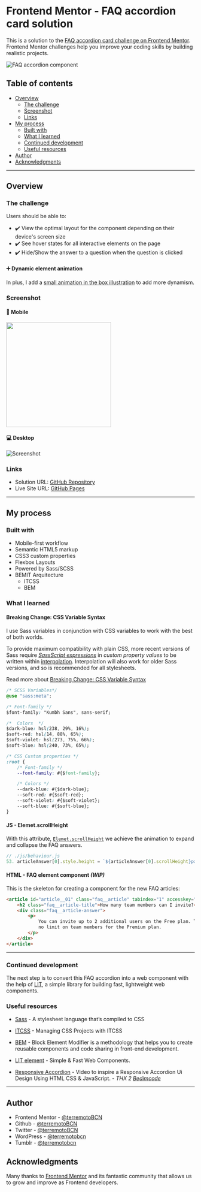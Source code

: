 # Frontend Mentor - FAQ accordion card solution

This is a solution to the [FAQ accordion card challenge on Frontend Mentor](https://www.frontendmentor.io/challenges/faq-accordion-card-XlyjD0Oam). Frontend Mentor challenges help you improve your coding skills by building realistic projects.

![FAQ accordion component](./screenshots/01%20Screenshot%202022-04-05%20-%20Frontend%20Mentor%20FAQ%20Accordion%20Card.png)

## Table of contents

-   [Overview](#overview)
    -   [The challenge](#the-challenge)
    -   [Screenshot](#screenshot)
    -   [Links](#links)
-   [My process](#my-process)
    -   [Built with](#built-with)
    -   [What I learned](#what-i-learned)
    -   [Continued development](#continued-development)
    -   [Useful resources](#useful-resources)
-   [Author](#author)
-   [Acknowledgments](#acknowledgments)

---

## Overview

### The challenge

Users should be able to:

-   ✔️ View the optimal layout for the component depending on their device's screen size
-   ✔️ See hover states for all interactive elements on the page
-   ✔️ Hide/Show the answer to a question when the question is clicked

#### ➕ Dynamic element animation

In plus, I add a [small animation in the box illustration](https://terremotobcn.github.io/faq-accordion-card-main/) to add more dynamism.

### Screenshot

#### 📱 Mobile

<img width="280" src="./screenshots/02 Screenshot 2022-04-05 - Frontend Mentor FAQ Accordion Card.png"/>

#### 💻 Desktop

![Screenshot](./screenshots/03%20Screenshot%202022-04-05%20-%20Frontend%20Mentor%20FAQ%20Accordion%20Card.png)

### Links

-   Solution URL: [GitHub Repository](https://github.com/terremotoBCN/faq-accordion-card-main)
-   Live Site URL: [GitHub Pages](https://terremotobcn.github.io/faq-accordion-card-main/)

---

## My process

### Built with

-   Mobile-first workflow
-   Semantic HTML5 markup
-   CSS3 custom properties
-   Flexbox Layouts
-   Powered by Sass/SCSS
-   BEMIT Arquitecture
    -   ITCSS
    -   BEM

### What I learned

<!-- Use this section to recap over some of your major learnings while working through this project. Writing these out and providing code samples of areas you want to highlight is a great way to reinforce your own knowledge. -->

#### Breaking Change: CSS Variable Syntax

I use Sass variables in conjunction with CSS variables to work with the best of both worlds.

To provide maximum compatibility with plain CSS, more recent versions of Sass require [_SassScript expressions_](https://sass-lang.com/documentation/syntax/structure#expressions) in _custom property values_ to be written within [interpolation](https://sass-lang.com/documentation/interpolation). Interpolation will also work for older Sass versions, and so is recommended for all stylesheets.

Read more about [Breaking Change: CSS Variable Syntax](https://sass-lang.com/documentation/breaking-changes/css-vars)

```css
/* SCSS Variables*/
@use "sass:meta";

/* Font-family */
$font-family: "Kumbh Sans", sans-serif;

/*	Colors	*/
$dark-blue: hsl(238, 29%, 16%);
$soft-red: hsl(14, 88%, 65%);
$soft-violet: hsl(273, 75%, 66%);
$soft-blue: hsl(240, 73%, 65%);

/* CSS Custom properties */
:root {
	/* Font-family */
	--font-family: #{$font-family};

	/* Colors */
	--dark-blue: #{$dark-blue};
	--soft-red: #{$soft-red};
	--soft-violet: #{$soft-violet};
	--soft-blue: #{$soft-blue};
}
```

#### JS - Elemet.scrollHeight

With this attribute, [`Elemet.scrollHeight`](https://developer.mozilla.org/es/docs/Web/API/Element/scrollHeight) we achieve the animation to expand and collapse the FAQ answers.

```js
// ./js/behaviour.js
53. articleAnswer[0].style.height = `${articleAnswer[0].scrollHeight}px`;
```

#### HTML - FAQ element component _(WIP)_

This is the skeleton for creating a component for the new FAQ articles:

```html
<article id="article__01" class="faq__article" tabindex="1" accesskey="1">
	<h2 class="faq__article-title">How many team members can I invite?</h2>
	<div class="faq__article-answer">
		<p>
			You can invite up to 2 additional users on the Free plan. There is
			no limit on team members for the Premium plan.
		</p>
	</div>
</article>
```

---

### Continued development

The next step is to convert this FAQ accordion into a web component with the help of [LIT](https://lit.dev), a simple library for building fast, lightweight web components.

### Useful resources

-   [Sass](https://sass-lang.com/documentation) - A stylesheet language that’s
    compiled to CSS

<!-- -   [minireset.css](https://jgthms.com/minireset.css/) - A tiny modern CSS reset -->

-   [ITCSS](https://speakerdeck.com/dafed/managing-css-projects-with-itcss?slide=5) -
    Managing CSS Projects with ITCSS

-   [BEM](http://getbem.com/) - Block Element Modifier is a methodology that
    helps you to create reusable components and code sharing in front-end
    development.

-   [LIT element](https://lit.dev/) - Simple & Fast Web Components.

-   [Responsive Accordion](https://youtu.be/-ZblPRBjJJw) - Video to inspire a Responsive Accordion Ui Design Using HTML CSS & JavaScript. - _THX 2 [ Bedimcode ](https://www.youtube.com/watch?v=-ZblPRBjJJw)_

---

## Author

-   Frontend Mentor -
    [@terremotoBCN](https://www.frontendmentor.io/profile/terremotoBCN)
-   Github - [@terremotoBCN](https://github.com/terremotoBCN)
-   Twitter - [@terremotoBCN](https://www.twitter.com/terremotoBCN)
-   WordPress - [@terremotobcn](https://terremotobcn.wordpress.com/)
-   Tumblr - [@terremotobcn](https://terremotobcn.tumblr.com/)

## Acknowledgments

Many thanks to [Frontend Mentor](https://www.frontendmentor.io) and its
fantastic community that allows us to grow and improve as Frontend developers.

